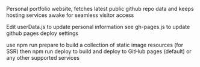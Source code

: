 Personal portfolio website, fetches latest public github repo data and keeps hosting services awake for seamless visitor access

Edit userData.js to update personal information
see gh-pages.js to update github pages deploy settings

use npm run prepare to build a collection of static image resources (for SSR)
then npm run deploy to build and deploy to GitHub pages (default) or any other supported services

